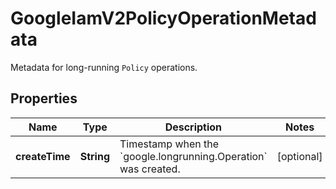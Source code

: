 

# GoogleIamV2PolicyOperationMetadata

Metadata for long-running `Policy` operations.

## Properties

| Name | Type | Description | Notes |
|------------ | ------------- | ------------- | -------------|
|**createTime** | **String** | Timestamp when the &#x60;google.longrunning.Operation&#x60; was created. |  [optional] |



